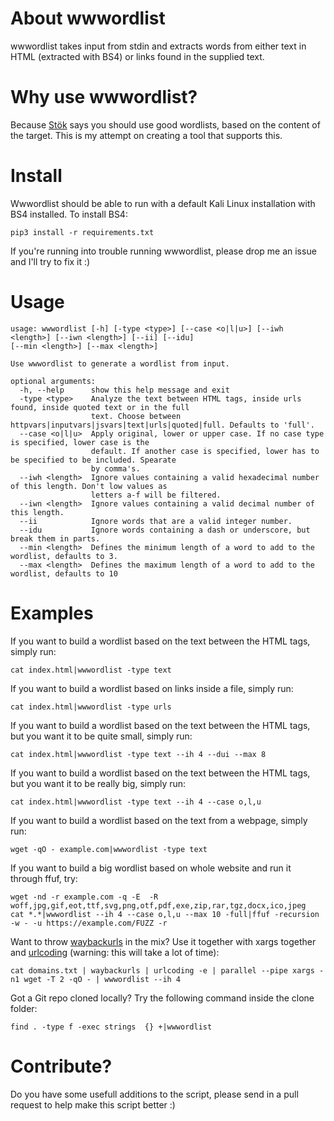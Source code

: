 # About wwwordlist
wwwordlist takes input from stdin and extracts words from either text in HTML (extracted with BS4) or links found in the supplied text.

# Why use wwwordlist?
Because [Stök](https://twitter.com/stokfredrik) says you should use good wordlists, based on the content of the target. This is my attempt on creating a tool that supports this.

# Install
Wwwordlist should be able to run with a default Kali Linux installation with BS4 installed. To install BS4:
```
pip3 install -r requirements.txt
```
If you're running into trouble running wwwordlist, please drop me an issue and I'll try to fix it :)

# Usage
```
usage: wwwordlist [-h] [-type <type>] [--case <o|l|u>] [--iwh <length>] [--iwn <length>] [--ii] [--idu]
[--min <length>] [--max <length>]

Use wwwordlist to generate a wordlist from input.

optional arguments:
  -h, --help      show this help message and exit
  -type <type>    Analyze the text between HTML tags, inside urls found, inside quoted text or in the full
                  text. Choose between httpvars|inputvars|jsvars|text|urls|quoted|full. Defaults to 'full'.
  --case <o|l|u>  Apply original, lower or upper case. If no case type is specified, lower case is the
                  default. If another case is specified, lower has to be specified to be included. Spearate
                  by comma's.
  --iwh <length>  Ignore values containing a valid hexadecimal number of this length. Don't low values as 
                  letters a-f will be filtered.
  --iwn <length>  Ignore values containing a valid decimal number of this length.
  --ii            Ignore words that are a valid integer number.
  --idu           Ignore words containing a dash or underscore, but break them in parts.
  --min <length>  Defines the minimum length of a word to add to the wordlist, defaults to 3.
  --max <length>  Defines the maximum length of a word to add to the wordlist, defaults to 10
```

# Examples
If you want to build a wordlist based on the text between the HTML tags, simply run:
```
cat index.html|wwwordlist -type text
```
If you want to build a wordlist based on links inside a file, simply run:
```
cat index.html|wwwordlist -type urls
```
If you want to build a wordlist based on the text between the HTML tags, but you want it to be quite small, simply run:
```
cat index.html|wwwordlist -type text --ih 4 --dui --max 8
```
If you want to build a wordlist based on the text between the HTML tags, but you want it to be really big, simply run:
```
cat index.html|wwwordlist -type text --ih 4 --case o,l,u
```
If you want to build a wordlist based on the text from a webpage, simply run:
```
wget -qO - example.com|wwwordlist -type text
```
If you want to build a big wordlist based on whole website and run it through ffuf, try:
```
wget -nd -r example.com -q -E  -R woff,jpg,gif,eot,ttf,svg,png,otf,pdf,exe,zip,rar,tgz,docx,ico,jpeg
cat *.*|wwwordlist --ih 4 --case o,l,u --max 10 -full|ffuf -recursion -w - -u https://example.com/FUZZ -r
```
Want to throw [waybackurls](https://github.com/tomnomnom/waybackurls) in the mix? Use it together with xargs together and [urlcoding](https://github.com/Zarcolio/urlcoding) (warning: this will take a lot of time):
```
cat domains.txt | waybackurls | urlcoding -e | parallel --pipe xargs -n1 wget -T 2 -qO - | wwwordlist --ih 4
```
Got a Git repo cloned locally? Try the following command inside the clone folder:
```
find . -type f -exec strings  {} +|wwwordlist
```

# Contribute?
Do you have some usefull additions to the script, please send in a pull request to help make this script better :)
